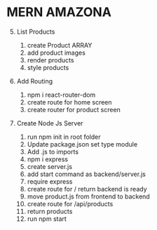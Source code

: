 # MERN AMAZONA

5. List Products

   1. create Product ARRAY
   2. add product images
   3. render products
   4. style products

6. Add Routing

   1. npm i react-router-dom
   2. create route for home screen
   3. create router for product screen

7. Create Node Js Server
   1. run npm init in root folder
   2. Update package.json set type module
   3. Add .js to imports
   4. npm i express
   5. create server.js
   6. add start command as backend/server.js
   7. require express
   8. create route for / return backend is ready
   9. move product.js from frontend to backend
   10. create route for /api/products
   11. return products
   12. run npm start
